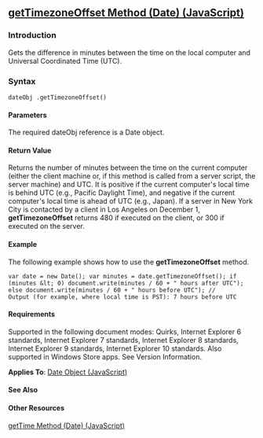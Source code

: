 ## [getTimezoneOffset Method (Date) (JavaScript)](getTimezoneOffset-Method__Date.html)

### Introduction 

 Gets the difference in minutes between the time on the local computer and Universal Coordinated Time (UTC).

### Syntax 

```
dateObj .getTimezoneOffset()
```

#### Parameters 

<div id="parametersSection" class="section" name="collapseableSection" style="">
  <p xmlns:util="util">
    The required <span class="parameter" sdata="paramReference">dateObj</span> reference is a <span sdata="langKeyword" value="Date"><span class="keyword">Date</span></span> object.
  </p>
</div>

#### Return Value 

<div id="returnValueSection" class="section" name="collapseableSection" style="">
  <p xmlns:util="util">
    Returns the number of minutes between the time on the current computer (either the client machine or, if this method is called from a server script, the server machine) and UTC. It is positive if
    the current computer's local time is behind UTC (e.g., Pacific Daylight Time), and negative if the current computer's local time is ahead of UTC (e.g., Japan). If a server in New York City is
    contacted by a client in Los Angeles on December 1, <b>getTimezoneOffset</b> returns 480 if executed on the client, or 300 if executed on the server.
  </p>
</div>

#### Example 

<p xmlns:util="util">
  The following example shows how to use the <b>getTimezoneOffset</b> method.
</p>

```
var date = new Date(); var minutes = date.getTimezoneOffset(); if (minutes &lt; 0) document.write(minutes / 60 + " hours after UTC"); else document.write(minutes / 60 + " hours before UTC"); //
Output (for example, where local time is PST): 7 hours before UTC
```

#### Requirements 

<div id="requirementsTitleSection" class="section" name="collapseableSection" style="">
  <p xmlns:util="util"></p>
  <p>
    Supported in the following document modes: Quirks, Internet Explorer 6 standards, Internet Explorer 7 standards, Internet Explorer 8 standards, Internet Explorer 9 standards, Internet Explorer 10
    standards. Also supported in Windows Store apps. See Version Information.
  </p>
  <p xmlns:util="util">
    <b>Applies To</b>: <span sdata="link"><a href="ce2202bb-7ec9-4f5a-bf48-3a04feff283e.htm">Date Object (JavaScript)</a></span>
  </p>
</div>

#### See Also 

<div id="seeAlsoSection" class="section" name="collapseableSection" style="">
  <h4 class="subHeading">
    Other Resources
  </h4>
  <div class="seeAlsoStyle">
    <span sdata="link" xmlns:util="util"><a href="f0da1d4e-337c-497d-9205-093defbc6d3d.htm">getTime Method (Date) (JavaScript)</a></span>
  </div>
</div>

